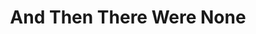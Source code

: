---
title: "And Then There Were None"
year: 1945
rating: 3.5
stars: "★★★½"
rewatched: false
permalink: "and-then-there-were-none"
watched_on: 2024-09-10
---